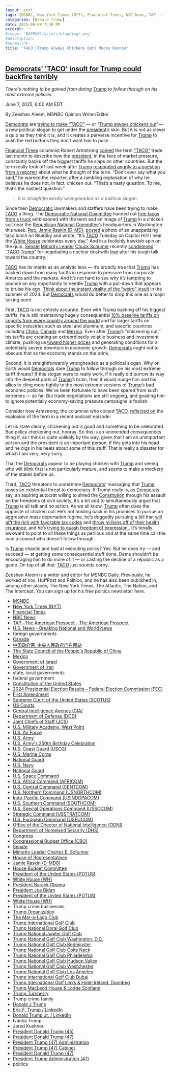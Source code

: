 ```yaml
---
layout: post
tags: [MSNBC, New York Times (NYT), Financial Times, NBC News, TAP  –  The American Prospect - The American Prospect, U.S. News - Breaking National and World News, foreign governments, Canada, 中国政府网_中央人民政府门户网站, The State Council of the People’s Republic of China, Mexico, state local governments, federal government, Constitution of the United States, 2024 Presidential Election Results – Federal Election Commission (FEC), First Amendment, Supreme Court of the United States (SCOTUS), US Courts, Central Intelligence Agency (CIA), Department of Defense (DOD), Joint Chiefs of Staff (JCS), U.S. Military Academy West Point, U.S. Air Force, U.S. Army, U.S. Army’s 250th Birthday Celebration, U.S. Coast Guard (USCG), U.S. Marine Corps, National Guard, U.S. Navy, National Guard, U.S. Space Command, U.S. Africa Command (AFRICOM), U.S. Central Command (CENTCOM), U.S. Northern Command (USNORTHCOM), Indo-Pacific Command (USINDOPACOM), U.S. Southern Command (SOUTHCOM), U.S. Special Operations Command (USSOCOM), Strategic Command (USSTRATCOM), U.S. European Command (USEUCOM), Office of the Director of National Intelligence (ODNI), Department of Homeland Security (DHS), Congress, Congressional Budget Office (CBO), Senate, Minority Leader Charles E. Schumer, House of Representatives, Jamie Raskin (D-MD8), House Budget Committee, President of the United States (POTUS), White House (WH), President Barack Obama, President Joe Biden, President of the United States (POTUS), White House (WH), Trump crime businesses, Trump Organization, The Mar-a-Lago Club, Trump International Golf Club, Trump National Doral Golf Club, Trump National Jupiter Golf Club, Trump National Golf Club Washington D.C., Trump National Golf Club Bedminster, Trump National Golf Club Colts Neck, Trump National Golf Club Philadelphia, Trump National Golf Club Hudson Valley, Trump National Golf Club Westchester, Trump National Golf Club Los Angeles, Trump International Golf Club Dubai, Trump International Golf Links & Hotel Ireland Doonbeg, Trump MacLeod House & Lodge Scotland, Trump Turnberry, Trump crime family, Donald J Trump, Eric F. Trump / LinkedIn, Donald Trump Jr. / LinkedIn, Ivanka Trump, Jared Kushner, President Donald Trump (45), President Donald Trump (47), President Trump (47) Administration, President Trump (47) Cabinet, President Donald Trump (47), President Trump Administration (47), politics]
categories: [Donald Trump]
date: 2025-06-09 7:40 PM
excerpt: ''
#image: 'BASEURL/assets/blog/img/.png'
#description:
#permalink:
title: "TACO (Trump Always Chickens Out) Mocks Donnie"
---
```



## [Democrats' 'TACO' insult for Trump could backfire terribly](https://www.msnbc.com/opinion/msnbc-opinion/taco-trump-meaning-chicken-out-democrats-trade-rcna211055)

*There's nothing to be gained from daring [Trump](https://www.donaldjtrump.com/) to follow through on his most extreme policies.*

June 7, 2025, 6:00 AM EDT

By Zeeshan Aleem, MSNBC Opinion Writer/Editor

[Democrats](https://www.democrats.org/) are [trying to make “TACO”](https://www.msnbc.com/all-in/watch/-taco-tuesday-democrats-hand-out-free-tacos-to-troll-trump-over-tariff-jab-240831045937) — or “[Trump always chickens out](https://www.donaldjtrump.com/)”— a new political slogan to get under the [president](https://www.donaldjtrump.com/)’s skin. But it is not as clever a quip as they think it is, and it creates a perverse incentive for [Trump](https://www.donaldjtrump.com/) to push the red buttons they don’t want him to push.

[Financial Times](https://www.ft.com=) columnist Robert Armstrong [coined](https://www.ft.com/content/e81ae481-fbb6-47e7-bd6b-c7d76ca5ab69) the term ["TACO"](https://www.donaldjtrump.com/) trade last month to describe how the [president](https://www.donaldjtrump.com/), in the face of market pressure, constantly backs off the biggest tariffs he slaps on other countries. But the term really took off last week after [Trump](https://www.donaldjtrump.com/) [responded angrily to a question from a reporter](https://www.nbcnews.com/business/economy/trump-says-not-chickening-trade-called-negotiation-rcna209534) about what he thought of the term. “Don’t ever say what you said,” he warned the reporter, after a rambling explanation of why he believes he does not, in fact, chicken out. “That’s a nasty question. To me, that’s the nastiest question.”

> *It is straightforwardly wrongheaded as a political slogan.*

Since then [Democratic](https://www.democrats.org/) lawmakers and staffers have been trying to make [TACO](https://www.donaldjtrump.com/) a thing. The [Democratic National Committee](https://democrats.org/news/icymi-yesterday-democrats-served-up-tacos-in-front-of-rnc-as-trump-loses-another-round-of-chaotic-trade-policy-chicken/) handed out [free tacos from a truck](https://www.msnbc.com/all-in/watch/-taco-tuesday-democrats-hand-out-free-tacos-to-troll-trump-over-tariff-jab-240831045937) emblazoned with the term and an image of [Trump](https://www.donaldjtrump.com/) in a chicken suit near the [Republican National Committee](https://www.gop.com/)’s headquarters in Washington this week. [Rep.](https://www.house.gov/) [Jamie Raskin (D-MD)](https://raskin.house.gov/), [posted](https://bsky.app/profile/raskin.house.gov/post/3lqq4d6xcrs2n) a photo of an unappetizing taco lunch on BlueSky and wrote, “It’s [TACO](https://www.donaldjtrump.com/) Tuesday on Capitol Hill! I hear the [White House](https://www.whitehouse.gov/) celebrates every day.” And in a foolishly hawkish spin on the quip, [Senate](https://www.senate.gov/) [Minority Leader](https://www.senate.gov/about/parties-leadership/majority-minority-leaders.htm) [Chuck Schumer](https://www.schumer.senate.gov/) recently [condemned](https://www.facebook.com/watch/?v=1170721004738318) [“TACO Trump”](https://www.donaldjtrump.com/) for negotiating a nuclear deal with [Iran](https://irangov.ir/) after his tough talk toward the country.

[TACO](https://www.donaldjtrump.com/) has its merits as an analytic lens — it’s broadly true that [Trump](https://www.donaldjtrump.com/) has backed down from many tariffs in response to pressure from corporate America and the markets. And it’s not hard to see why it’s tempting to pounce on any opportunity to needle [Trump](https://www.donaldjtrump.com/) with a put-down that appears to bruise his ego. [Think about the instant virality of the “weird” insult](https://www.msnbc.com/opinion/msnbc-opinion/trump-jd-vance-tim-walz-weird-maga-authoritarians-rcna164669) in the summer of 2024. But [Democrats](https://www.democrats.org/) would do better to drop this one as a major talking point.

First, [TACO](https://www.donaldjtrump.com/) is not entirely accurate. Even with Trump backing off his biggest tariffs, he is still maintaining hugely consequential [10% baseline tariffs on imports from every country around the world](https://www.nytimes.com/article/trump-tariffs-canada-mexico-china.html) and far larger tariffs on specific industries such as steel and aluminum, and specific countries including [China](https://www.gov.cn/), [Canada](https://www.canada.ca/) and [Mexico](https://www.gob.mx/). Even after [Trump](https://www.donaldjtrump.com/)’s “chickening out,” his tariffs are creating an extraordinarily volatile business and investment climate, pushing us [toward higher prices](https://www.washingtonpost.com/business/2025/06/05/tariffs-cost-retailers-consumers-trump/) and generating conditions for a potentially severe downturn in economic growth. [Democrats](https://www.democrats.org/) ought not to obscure that as the economy stands on the brink.

Second, it is straightforwardly wrongheaded as a political slogan. Why on Earth would [Democrats](https://www.democrats.org/) dare [Trump](https://www.donaldjtrump.com/) to follow through on his most extreme tariff threats? If this slogan were to really work, if it really did burrow its way into the deepest parts of [Trump](https://www.donaldjtrump.com/)’s brain, then it would nudge him and his allies to cling more tightly to the most extreme versions of [Trump](https://www.donaldjtrump.com/)’s bad economic policies. We’ve been fortunate to have been spared from such extremes — so far. But trade negotiations are still ongoing, and goading him to ignore potentially economy-saving pressure campaigns is foolish.

Consider how Armstrong, the columnist who coined [TACO](https://www.donaldjtrump.com/), [reflected on](https://www.ft.com/content/2d20f954-86cf-4ef9-8e3e-7a98467cf192) the explosion of the term in a recent podcast episode:

Let us state clearly, chickening out is good and something to be celebrated. Bad policy chickening out, hooray. So this is an unintended consequences thing if, as I think is quite unlikely by the way, given that I am an unimportant person and the president is an important person, if this gets into his head and he digs in his heels about some of this stuff. That is really a disaster for which I am very, very sorry.

That the [Democrats](https://www.democrats.org/) appear to be playing chicken with [Trump](https://www.donaldjtrump.com/) and seeing who will blink first is not particularly mature, and seems to make a mockery of the stakes before us.

Third, [TACO](https://www.donaldjtrump.com/) threatens to undermine [Democrats](https://www.democrats.org/)’ messaging that [Trump](https://www.donaldjtrump.com/) poses an existential threat to democracy. If Trump really is, as [Democrats](https://www.democrats.org/) say, an aspiring autocrat willing to shred the [Constitution](https://constitution.congress.gov/) through his assault on the freedoms of civil society, it’s a bit odd to simultaneously argue that [Trump](https://www.donaldjtrump.com/) is all talk and no action. As we all know, [Trump](https://www.donaldjtrump.com/) often does the opposite of chicken out: He’s not holding back in his promises to pursue an aggressive mass deportation regime, he’s doggedly pursuing a bill that [will gift the rich with favorable tax codes](https://www.usnews.com/opinion/articles/2025-06-04/trump-big-beautiful-bill-republican-tax-bill) and [throw millions off of their health insurance](https://prospect.org/politics/2025-06-05-trumps-beautiful-bill-will-kick-11-million-people-off-health-insurance/), and he’s [trying to quash freedom of expression.](https://www.msnbc.com/opinion/msnbc-opinion/trump-free-speech-democrats-left-safe-spaces-israel-rcna209452). It’s tonally awkward to point to all these things as perilous and at the same time call the man a coward who doesn’t follow through.

Is [Trump](https://www.donaldjtrump.com/) chaotic and bad at executing policy? Yes. But he does try — and succeed — at getting some consequential stuff done. Dems shouldn’t be encouraging him to do more of it — or casting the decline of a republic as a game. On top of all that: [TACO](https://www.donaldjtrump.com/) just sounds corny.

Zeeshan Aleem is a writer and editor for MSNBC Daily. Previously, he worked at Vox, HuffPost and Politico, and he has also been published in, among other places, The New York Times, The Atlantic, The Nation, and The Intercept. You can sign up for his free politics newsletter here.

- [MSNBC](https://www.msnbc.com/)
- [New York Times (NYT)](https://www.nytimes.com/)
- [Financial Times](https://www.ft.com/)
- [NBC News](https://www.nbcnews.com/)
- [TAP : The American Prospect - The American Prospect](https://prospect.org/)
- [U.S. News - Breaking National and World News](https://www.usnews.com/news)
- foreign governments
- [Canada](https://www.canada.ca/)
- [中国政府网_中央人民政府门户网站](https://www.gov.cn/)
- [The State Council of the People's Republic of China](https://english.www.gov.cn/)
- [Mexico](https://www.gob.mx/)
- [Government of Israel](https://www.gov.il/)
- [Government of Iran](https://irangov.ir/)
- state, local governments 
- federal government
- [Constitution of the United States](https://constitution.congress.gov/)
- [2024 Presidential Election Results – Federal Election Commission (FEC)](https://www.fec.gov/resources/cms-content/documents/2024presgeresults.pdf)
- [First Amendment](https://constitution.congress.gov/constitution/amendment-1/)
- [Supreme Court of the United States (SCOTUS)](https://www.supremecourt.gov/)
- [US Courts](https://www.uscourts.gov/)
- [Central Intelligence Agency (CIA)](https://www.cia.gov/)
- [Department of Defense (DOD)](https://www.defense.gov/)
- [Joint Chiefs of Staff (JCS)](https://www.jcs.mil/)
- [U.S. Military Academy, West Point](https://www.westpoint.edu/)
- [U.S. Air Force](https://www.af.mil/)
- [U.S. Army](https://www.army.mil/)
- [U.S. Army's 250th Birthday Celebration](https://www.army.mil/1775/)
- [U.S. Coast Guard (USCG)](https://www.uscg.mil/)
- [U.S. Marine Corps](https://www.marines.mil/)
- [National Guard](https://www.nationalguard.mil/)
- [U.S. Navy](https://www.navy.mil/)
- [National Guard](https://www.nationalguard.mil/)
- [U.S. Space Command](https://www.spacecom.mil/)
- [U.S. Africa Command (AFRICOM)](https://www.africom.mil/)
- [U.S. Central Command (CENTCOM)](https://www.centcom.mil/)
- [U.S. Northern Command (USNORTHCOM)](https://www.northcom.mil/)
- [Indo-Pacific Command (USINDOPACOM)](https://www.pacom.mil/)
- [U.S. Southern Command (SOUTHCOM)](http://www.southcom.mil/)
- [U.S. Special Operations Command (USSOCOM)](https://www.socom.mil/)
- [Strategic Command (USSTRATCOM)](http://www.stratcom.mil/)
- [U.S. European Command (USEUCOM)](https://www.eucom.mil/)
- [Office of the Director of National Intelligence (ODNI)](https://www.odni.gov/)
- [Department of Homeland Security (DHS)](https://www.dhs.gov/)
- [Congress](https://www.congress.gov/)
- [Congressional Budget Office (CBO)](https://www.cbo.gov/)
- [Senate](https://www.senate.gov/)
- [Minority Leader](https://www.senate.gov/about/parties-leadership/majority-minority-leaders.htm) [Charles E. Schumer](https://www.schumer.senate.gov/)
- [House of Representatives](https://www.house.gov/)
- [Jamie Raskin (D-MD8)](https://raskin.house.gov/)
- [House Budget Committee ](https://budget.house.gov/)
- [President of the United States (POTUS)](https://www.whitehouse.gov/)
- [White House (WH)](https://www.whitehouse.gov/)
- [President Barack Obama](https://obamawhitehouse.archives.gov/)
- [President Joe Biden](https://bidenwhitehouse.archives.gov/)
- [President of the United States (POTUS)](https://www.whitehouse.gov/)
- [White House (WH)](https://www.whitehouse.gov/)
- Trump crime businesses 
- [Trump Organization](https://www.trump.com/)
- [The Mar-a-Lago Club](https://www.maralagoclub.com/) 
- [Trump International Golf Club](https://www.trumpinternationalpalmbeaches.com/) 
- [Trump National Doral Golf Club](https://www.trumpgolfdoral.com/) 
- [Trump National Jupiter Golf Club](https://www.trumpnationaljupiter.com/) 
- [Trump National Golf Club Washington, D.C.](https://www.trumpnationaldc.com/)
- [Trump National Golf Club Bedminster](https://www.trumpnationalbedminster.com/) 
- [Trump National Golf Club Colts Neck](https://www.trumpcoltsneck.com/) 
- [Trump National Golf Club Philadelphia](https://www.trumpnationalphiladelphia.com/) 
- [Trump National Golf Club Hudson Valley](https://www.trumpnationalhudsonvalley.com/) 
- [Trump National Golf Club Westchester](https://www.trumpnationalwestchester.com/) 
- [Trump National Golf Club Los Angeles](https://www.trumpnationallosangeles.com/) 
- [Trump International Golf Club Dubai](https://www.trumpgolfdubai.com/) 
- [Trump International Golf Links & Hotel Ireland, Doonbeg](https://www.trumpgolfireland.com/) 
- [Trump MacLeod House & Lodge Scotland](https://www.trumphotels.com/macleod-house)
- [Trump Turnberry](https://www.turnberry.co.uk/)
- Trump crime family
- [Donald J Trump](https://www.donaldjtrump.com/)
- [Eric F. Trump / LinkedIn](https://www.linkedin.com/in/erictrump/)
- [Donald Trump Jr. / LinkedIn](https://www.linkedin.com/in/donald-trump-jr-4454b862/)
- Ivanka Trump
- Jared Kushner
- [President Donald Trump (45)](https://trumpwhitehouse.archives.gov/)
- [President Donald Trump (47)](https://www.whitehouse.gov/administration/donald-j-trump/)
- [President Trump (47) Administration](https://www.whitehouse.gov/administration/)
- [President Trump (47) Cabinet](https://www.whitehouse.gov/administration/the-cabinet/)
- [President Donald Trump (47)](https://www.whitehouse.gov/administration/donald-j-trump/)
- [President Trump Administration (47)](https://www.whitehouse.gov/administration/)
- politics 
